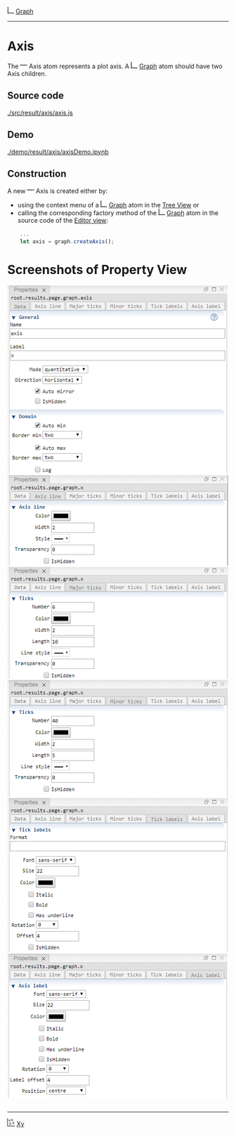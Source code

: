 ![](../../../../icons/graph.png) [Graph](../graph/graph.md)

----

# Axis

The ![](../../../../icons/axis.png) Axis atom represents a plot axis.
A ![](../../../../icons/graph.png) [Graph](../graph/graph.md) atom should have two Axis children.

## Source code

[./src/result/axis/axis.js](../../../../src/result/axis/axis.js)

## Demo

[./demo/result/axis/axisDemo.ipynb](../../../../demo/result/axis/axisDemo.ipynb)

## Construction
		
A new ![](../../../../icons/axis.png) Axis is created either by: 

* using the context menu of a ![](../../../../icons/graph.png) [Graph](../graph/graph.md) atom in the [Tree View](../../../views/treeView.md) or
* calling the corresponding factory method of the ![](../../../../icons/graph.png) [Graph](../graph/graph.md) atom in the source code of the [Editor view](../../../views/editorView.md):

```javascript
    ...
    let axis = graph.createAxis();	
```

# Screenshots of Property View

<table>
<tr>
<img src="../../../images/axisData.png">
</tr>	

<tr>
<img src="../../../images/axisLine.png">
</tr>	

<tr>
<img src="../../../images/axisMajorTicks.png">	
</tr>	

<tr>
<img src="../../../images/axisMinorTicks.png">	
</tr>	

<tr>
<img src="../../../images/axisTickLabels.png">	
</tr>	

<tr>
<img src="../../../images/axisLabel.png">	
</tr>	

</table> 

----

![](../../../../icons/xy.png) [Xy](../xy/xy.md)

